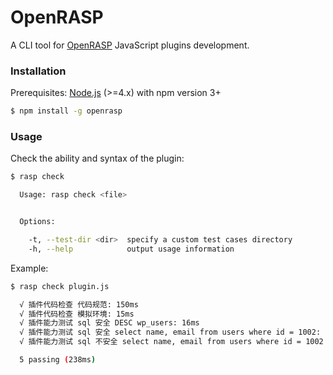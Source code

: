 # OpenRASP

A CLI tool for [OpenRASP](http://rasp.baidu.com) JavaScript plugins development.

### Installation

Prerequisites: [Node.js](https://nodejs.org) (>=4.x) with npm version 3+

```bash
$ npm install -g openrasp
```

### Usage

Check the ability and syntax of the plugin:

```bash
$ rasp check

  Usage: rasp check <file>


  Options:

    -t, --test-dir <dir>  specify a custom test cases directory
    -h, --help            output usage information
```
Example:

```bash
$ rasp check plugin.js

  √ 插件代码检查 代码规范: 150ms
  √ 插件代码检查 模拟环境: 15ms
  √ 插件能力测试 sql 安全 DESC wp_users: 16ms
  √ 插件能力测试 sql 安全 select name, email from users where id = 1002: 0ms
  √ 插件能力测试 sql 不安全 select name, email from users where id = 1002 and 1=2 union select table_name, table_schema from information_schema.tables: 0ms

  5 passing (238ms)
```
